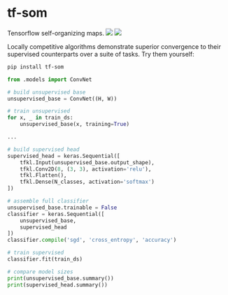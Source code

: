 # tf-som
Tensorflow self-organizing maps.
![](https://img.shields.io/badge/build-failing-red)
![](https://img.shields.io/badge/version-0.0.1-informational)

Locally competitive algorithms demonstrate superior convergence to their supervised
counterparts over a suite of tasks. Try them yourself:

```bash
pip install tf-som
```

```python
from .models import ConvNet

# build unsupervised base
unsupervised_base = ConvNet((H, W))

# train unsupervised
for x, _ in train_ds:
    unsupervised_base(x, training=True) 

...

# build supervised head
supervised_head = keras.Sequential([
    tfkl.Input(unsupervised_base.output_shape),
    tfkl.Conv2D(8, (3, 3), activation='relu'),
    tfkl.Flatten(),
    tfkl.Dense(N_classes, activation='softmax')
])

# assemble full classifier
unsupervised_base.trainable = False
classifier = keras.Sequential([
    unsupervised_base,
    supervised_head
])
classifier.compile('sgd', 'cross_entropy', 'accuracy')

# train supervised
classifier.fit(train_ds)

# compare model sizes
print(unsupervised_base.summary())
print(supervised_head.summary())
```